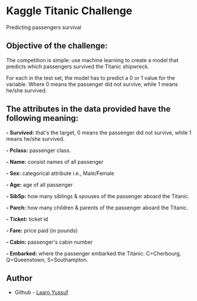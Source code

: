 # Kaggle Titanic Challenge
Predicting passengers survival

## Objective of the challenge:
The competition is simple: use machine learning to create a model that predicts which passengers survived the Titanic shipwreck.

For each in the test set, the model has to predict a 0 or 1 value for the variable. Where 0 means the passenger did not survive, while 1 means he/she survived.

## The attributes in the data provided have the following meaning:
 **- Survived:** that's the target, 0 means the passenger did not survive, while 1 means he/she survived.

 **- Pclass:** passenger class.

 **- Name:** consist names of all passenger

 **- Sex:** categorical attribute i.e., Male/Female

 **- Age:** age of all passenger

 **- SibSp:** how many siblings & spouses of the passenger aboard the Titanic.

 **- Parch:** how many children & parents of the passenger aboard the Titanic.

 **- Ticket:** ticket id

 **- Fare:** price paid (in pounds)

 **- Cabin:** passenger's cabin number

 **- Embarked:** where the passenger embarked the Titanic: C=Cherbourg, Q=Queenstown, S=Southampton.
 
 
 ## Author
- Github - [Laaro Yussuf](https://github.com/Laaroyussuf)



